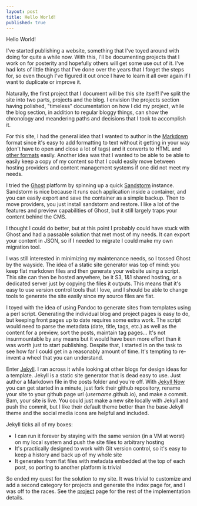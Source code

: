 ```yaml
---
layout: post
title: Hello World!
published: true
---
```


Hello World!

I've started publishing a website, something that I've toyed around with doing for quite a while now. With this, I'll be documenting projects that I work on for posterity and hopefully others will get some use out of it. I've had lots of little things that I've done over the years that I forget the steps for, so even though I've figured it out once I have to learn it all over again if I want to duplicate or improve it.

Naturally, the first project that I document will be this site itself! I've split the site into two parts, projects and the blog.  I envision the projects section having polished, "timeless" documentation on how I did my project, while the blog section, in addition to regular bloggy things, can show the chronology and meandering paths and decisions that I took to accomplish it.

For this site, I had the general idea that I wanted to author in the [Markdown](https://daringfireball.net/projects/markdown/syntax#overview) format since it's easy to add formatting to text without it getting in your way (don't have to open and close a lot of tags) and it converts to HTML and [other formats](http://pandoc.org/) easily. Another idea was that I wanted to be able to be able to easily keep a copy of my content so that I could easily move between hosting providers and content management systems if one did not meet my needs.

I tried the [Ghost](https://ghost.org/) platform by spinning up a quick [Sandstorm](https://sandstorm.io/) instance. Sandstorm is nice because it runs each application inside a container, and you can easily export and save the container as a simple backup. Then to move providers, you just install sandstorm and restore. I like a lot of the features and preview capabilities of Ghost, but it still largely traps your content behind the CMS.

I thought I could do better, but at this point I probably could have stuck with Ghost and had a passable solution that met most of my needs.  It can export your content in JSON, so if I needed to migrate I could make my own migration tool.

I was still interested in minimizing my maintenance needs, so I tossed Ghost by the wayside. The idea of a static site generator was top of mind: you keep flat markdown files and then generate your website using a script. This site can then be hosted anywhere, be it S3, 1&1 shared hosting, or a dedicated server just by copying the files it outputs. This means that it's easy to use version control tools that I love, and I should be able to change tools to generate the site easily since my source files are flat.

I toyed with the idea of using Pandoc to generate sites from templates using a perl script. Generating the individual blog and project pages is easy to do, but keeping front pages up to date requires some extra work. The script would need to parse the metadata (date, title, tags, etc.) as well as the content for a preview, sort the posts, maintain tag pages... It's not insurmountable by any means but it would have been more effort than it was worth just to start publishing. Despite that, I started in on the task to see how far I could get in a reasonably amount of time.  It's tempting to re-invent a wheel that you can understand.

Enter [Jekyll](https://jekyllrb.com/).  I ran across it while looking at other blogs for design ideas for a template.  Jekyll is a static site generator that is dead easy to use.  Just author a Markdown file in the posts folder and you're off. With [Jekyll Now](http://www.jekyllnow.com/) you can get started in a minute, just fork their github repository, rename your site to your github page url (_username_.github.io), and make a commit. Bam, your site is live. You could just make a new site locally with Jekyll and push the commit, but I like their default theme better than the base Jekyll theme and the social media icons are helpful and included.

Jekyll ticks all of my boxes:
* I can run it forever by staying with the same version (in a VM at worst) on my local system and push the site files to arbitrary hosting
* It's practically designed to work with Git version control, so it's easy to keep a history and back up of my whole site
* It generates from flat files with metadata embedded at the top of each post, so porting to another platform is trivial

So ended my quest for the solution to my site.  It was trivial to customize and add a second category for projects and generate the index page for, and I was off to the races.  See the [project](/projects/Jekyll-Blog/) page for the rest of the implementation details.
